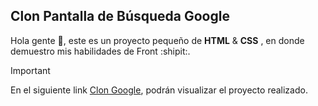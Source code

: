 ## Clon Pantalla de Búsqueda Google

Hola gente :wave:, este es un proyecto pequeño de __HTML__ & __CSS__ , en donde demuestro mis habilidades de Front :shipit:.

> [!IMPORTANT]
> En el siguiente link [Clon Google](https://mr-machine98.github.io/curso-practico-html-css/), podrán visualizar el proyecto realizado.
